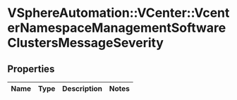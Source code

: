 # VSphereAutomation::VCenter::VcenterNamespaceManagementSoftwareClustersMessageSeverity

## Properties
Name | Type | Description | Notes
------------ | ------------- | ------------- | -------------


